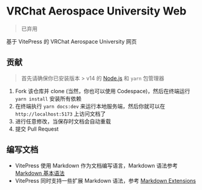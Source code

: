 # VRChat Aerospace University Web

> 已弃用

基于 VitePress 的 VRChat Aerospace University 网页
## 贡献
> 首先请确保你已安装版本 > v14 的 [Node.js](https://nodejs.org/) 和 `yarn` 包管理器

1. Fork 该仓库并 clone (当然，你也可以使用 Codespace)，然后在终端运行 `yarn install` 安装所有依赖
2. 在终端执行 `yarn docs:dev` 来运行本地服务端，然后你就可以在 `http://localhost:5173` 上访问文档了
3. 进行任意修改，当保存时文档会自动重载
4. 提交 Pull Request
## 编写文档
- VitePress 使用 Markdown 作为文档编写语言，Markdown 语法参考 [Markdown 基本语法](https://markdown.com.cn/basic-syntax/)
- VitePress 同时支持一些扩展 Markdown 语法，参考 [Markdown Extensions](https://vitepress.vuejs.org/guide/markdown)
